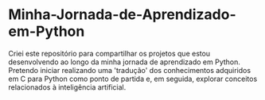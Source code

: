 # Minha-Jornada-de-Aprendizado-em-Python
Criei este repositório para compartilhar os projetos que estou desenvolvendo ao longo da minha jornada de aprendizado em Python. Pretendo iniciar realizando uma 'tradução' dos conhecimentos adquiridos em C para Python como ponto de partida e, em seguida, explorar conceitos relacionados à inteligência artificial.
